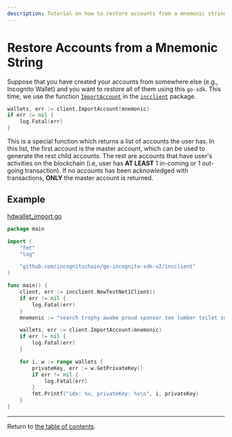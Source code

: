 ```yaml
---
description: Tutorial on how to restore accounts from a mnemonic string.
---
```

# Restore Accounts from a Mnemonic String
Suppose that you have created your accounts from somewhere else (e.g., Incognito Wallet) and you want to restore all of them using this `go-sdk`. This time, we use the function [`ImportAccount`](../../../incclient/account.go) in the [`incclient`](../../../incclient) package.


```go
wallets, err := client.ImportAccount(mnemonic)
if err != nil {
	log.Fatal(err)
}
```
This is a special function which returns a list of accounts the user has. In this list, the first account is the master account, which can be used to generate the rest child accounts. The rest are accounts that have user's activities on the blockchain (i.e, user has **AT LEAST** 1 in-coming or 1 out-going transaction). If no accounts has been acknowledged with transactions, **ONLY** the master account is returned.

## Example
[hdwallet_import.go](../../code/accounts/hdwallet_import/hdwallet_import.go)

```go
package main

import (
	"fmt"
	"log"

	"github.com/incognitochain/go-incognito-sdk-v2/incclient"
)

func main() {
	client, err := incclient.NewTestNet1Client()
	if err != nil {
		log.Fatal(err)
	}
	mnemonic := "search trophy awake proud sponsor toe lumber toilet sugar smoke soup joke"

	wallets, err := client.ImportAccount(mnemonic)
	if err != nil {
		log.Fatal(err)
	}

	for i, w := range wallets {
		privateKey, err := w.GetPrivateKey()
		if err != nil {
			log.Fatal(err)
		}
		fmt.Printf("idx: %v, privateKey: %v\n", i, privateKey)
	}
}

```
---
Return to [the table of contents](../../../README.md).
